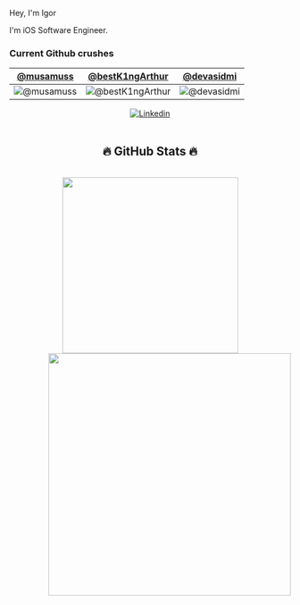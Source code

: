 Hey, I'm Igor 

I'm iOS Software Engineer.


### Current Github crushes
|[@musamuss]|[@bestK1ngArthur]|[@devasidmi]|
|:----------:|:-----------------:|:----------:|
|![@musamuss](https://github.com/musamuss.png?size=170)|![@bestK1ngArthur](https://github.com/bestK1ngArthur.png?size=170)|![@devasidmi](https://github.com/devasidmi.png?size=170)|

[@musamuss]: https://github.com/musamuss
[@bestK1ngArthur]: https://github.com/bestK1ngArthur
[@devasidmi]: https://github.com/devasidmi

<div align="center">
   <a href="https://www.linkedin.com/in/igor-silaev-ab50761b1/" title="Linkedin"><img src="https://img.shields.io/badge/-Igor_Silaev-blue?style=for-the-badge&logo=Linkedin&logoColor=white" alt="Linkedin" /></a>
</div>

<br>
<h2 align="center">🔥 GitHub Stats 🔥</h2>
<!-- https://github.com/anuraghazra/github-readme-stats -->
<br>
<div align=center>
  <a href="#" title="haloassassin973">
    <img width="315" align="center" src="https://github-readme-stats.vercel.app/api/top-langs/?username=haloassassin973&hide=c%23,powershell,Mathematica,Ruby,Cuda&title_color=61dafb&text_color=ffffff&icon_color=61dafb&bg_color=20232a&langs_count=8&layout=compact&border_color=61dafb&hide_border=true" />
  </a>
  <a href="#" title="haloassassin973">
    <img align="right" width="434" src="https://github-readme-stats.vercel.app/api?username=haloassassin973&show_icons=true&theme=react&border_color=61dafb&hide_border=true" />
  </a>
</div>

<br>

